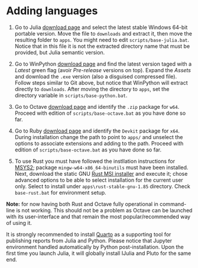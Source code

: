 # Adding languages

1. Go to Julia [download page](https://julialang.org/downloads/) and select the latest stable Windows 64-bit portable version. Move the file to `downloads` and extract it, then move the resulting folder to `apps`. You might need to edit `scripts/base-julia.bat`. Notice that in this file it is not the extracted directory name that must be provided, but Julia semantic version.

2. Go to WinPython [download page](https://github.com/winpython/winpython/releases) and find the latest version taged with a *Latest* green flag (avoir *Pre-release* versions on top). Expand the *Assets* and download the `.exe` version (also a disguised compressed file). Follow steps similar to Git above, but notice that WinPython will extract directly to `downloads`. After moving the directory to `apps`, set the directory variable in `scripts/base-python.bat`.

3. Go to Octave [download page](https://octave.org/download) and identify the `.zip` package for `w64`. Proceed with edition of `scripts/base-octave.bat` as you have done so far.

4. Go to Ruby [download page](https://rubyinstaller.org/downloads/) and identify the `Devkit` package for `x64`. During installation change the path to point to `apps/` and unselect the options to associate extensions and adding to the path. Proceed with edition of `scripts/base-octave.bat` as you have done so far.

5. To use Rust you must have followed the instllation instructions for [MSYS2](setup-general.md); package `mingw-w64-x86_64-binutils` must have been installed. Next, download the static GNU [Rust MSI installer](https://static.rust-lang.org/dist/rust-1.85.1-x86_64-pc-windows-gnu.msi) and execute it; chose advanced options to be able to select installation for the current user only. Select to install under `apps\rust-stable-gnu-1.85` directory. Check `base-rust.bat` for environment setup.

**Note:** for now having both Rust and Octave fully operational in command-line is not working. This should not be a problem as Octave can be launched with its user-interface and that remain the most popular/recommended way of using it.

It is strongly recommended to install [Quarto](https://quarto.org/docs/download/) as a supporting tool for publishing reports from Julia and Python. Please notice that Jupyter environment handled automatically by Python post-installation. Upon the first time you launch Julia, it will globally install IJulia and Pluto for the same end.
